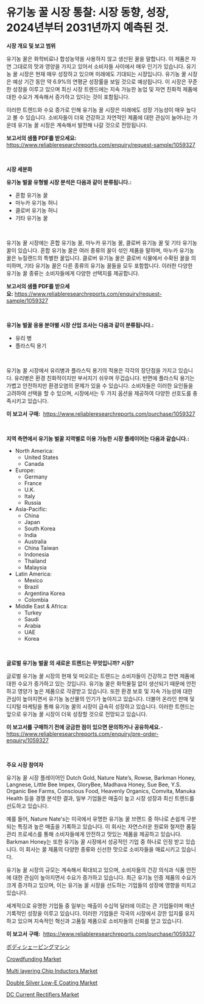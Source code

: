 <p><h1>유기농 꿀 시장 통찰: 시장 동향, 성장, 2024년부터 2031년까지 예측된 것.</h1></p><p><strong>시장 개요 및 보고 범위</strong></p>
<p><p>유기농 꿀은 화학비료나 합성농약을 사용하지 않고 생산된 꿀을 말합니다. 이 제품은 자연 그대로의 맛과 영양을 가지고 있어서 소비자들 사이에서 매우 인기가 있습니다. 유기농 꿀 시장은 현재 매우 성장하고 있으며 미래에도 기대되는 시장입니다. 유기농 꿀 시장은 예상 기간 동안 약 6.9%의 연평균 성장률을 보일 것으로 예상됩니다. 이 시장은 꾸준한 성장을 이루고 있으며 최신 시장 트렌드에는 지속 가능한 농업 및 자연 친화적 제품에 대한 수요가 계속해서 증가하고 있다는 것이 포함됩니다.</p><p>이러한 트렌드와 수요 증가로 인해 유기농 꿀 시장은 미래에도 성장 가능성이 매우 높다고 볼 수 있습니다. 소비자들이 더욱 건강하고 자연적인 제품에 대한 관심이 늘어나는 가운데 유기농 꿀 시장은 계속해서 발전해 나갈 것으로 전망됩니다.</p></p>
<p><strong>보고서의 샘플 PDF를 받으세요:</strong> <a href="https://www.reliableresearchreports.com/enquiry/request-sample/1059327">https://www.reliableresearchreports.com/enquiry/request-sample/1059327</a></p>
<p>&nbsp;</p>
<p><strong>시장 세분화</strong></p>
<p><strong>유기농 벌꿀 유형별 시장 분석은 다음과 같이 분류됩니다.:</strong></p>
<p><ul><li>혼합 유기농 꿀</li><li>마누카 유기농 허니</li><li>클로버 유기농 허니</li><li>기타 유기농 꿀</li></ul></p>
<p>&nbsp;</p>
<p><p>유기농 꿀 시장에는 혼합 유기농 꿀, 마누카 유기농 꿀, 클로버 유기농 꿀 및 기타 유기농 꿀이 있습니다. 혼합 유기농 꿀은 여러 종류의 꿀이 섞인 제품을 말하며, 마누카 유기농 꿀은 뉴질랜드의 특별한 꿀입니다. 클로버 유기농 꿀은 클로버 식물에서 수확된 꿀을 의미하며, 기타 유기농 꿀은 다른 종류의 유기농 꿀들을 모두 포함합니다. 이러한 다양한 유기농 꿀 종류는 소비자들에게 다양한 선택지를 제공합니다.</p></p>
<p><strong>보고서의 샘플 PDF를 받으세요:</strong>&nbsp;<a href="https://www.reliableresearchreports.com/enquiry/request-sample/1059327">https://www.reliableresearchreports.com/enquiry/request-sample/1059327</a></p>
<p>&nbsp;</p>
<p><strong> 유기농 벌꿀 응용 분야별 시장 산업 조사는 다음과 같이 분류됩니다.:</strong></p>
<p><ul><li>유리 병</li><li>플라스틱 용기</li></ul></p>
<p>&nbsp;</p>
<p><p>유기농 꿀 시장에서 유리병과 플라스틱 용기의 적용은 각각의 장단점을 가지고 있습니다. 유리병은 환경 친화적이지만 부서지기 쉬우며 무겁습니다. 반면에 플라스틱 용기는 가볍고 안전하지만 환경오염의 문제가 있을 수 있습니다. 소비자들은 이러한 요인들을 고려하여 선택을 할 수 있으며, 시장에서는 두 가지 옵션을 제공하여 다양한 선호도를 충족시키고 있습니다.</p></p>
<p><strong>이 보고서 구매:</strong>&nbsp; <a href="https://www.reliableresearchreports.com/purchase/1059327">https://www.reliableresearchreports.com/purchase/1059327</a></p>
<p>&nbsp;</p>
<p><strong>지역 측면에서 유기농 벌꿀 지역별로 이용 가능한 시장 플레이어는 다음과 같습니다.:</strong></p>
<p><ul>
    <li>
        North America:
        <ul>
            <li>United States</li>
            <li>Canada</li>
        </ul>
    </li>
    <li>
        Europe:
        <ul>
            <li>Germany</li>
            <li>France</li>
            <li>U.K.</li>
            <li>Italy</li>
            <li>Russia</li>
        </ul>
    </li>
    <li>
        Asia-Pacific:
        <ul>
            <li>China</li>
            <li>Japan</li>
            <li>South Korea</li>
            <li>India</li>
            <li>Australia</li>
            <li>China Taiwan</li>
            <li>Indonesia</li>
            <li>Thailand</li>
            <li>Malaysia</li>
        </ul>
    </li>
    <li>
        Latin America:
        <ul>
            <li>Mexico</li>
            <li>Brazil</li>
            <li>Argentina Korea</li>
            <li>Colombia</li>
        </ul>
    </li>
    <li>
        Middle East & Africa:
        <ul>
            <li>Turkey</li>
            <li>Saudi</li>
            <li>Arabia</li>
            <li>UAE</li>
            <li>Korea</li>
        </ul>
    </li>
    </ul></p>
<p>&nbsp;</p>
<p><strong>글로벌 유기농 벌꿀 의 새로운 트렌드는 무엇입니까? 시장?</strong></p>
<p><p>글로벌 유기농 꿀 시장의 현재 및 떠오르는 트렌드는 소비자들이 건강하고 천연 제품에 대한 수요가 증가하고 있는 것입니다. 유기농 꿀은 화학물질 없이 생산되기 때문에 안전하고 영양가 높은 제품으로 각광받고 있습니다. 또한 환경 보호 및 지속 가능성에 대한 관심이 높아지면서 유기농 농산물의 인기가 높아지고 있습니다. 더불어 온라인 판매 및 디지털 마케팅을 통해 유기농 꿀의 시장이 급속히 성장하고 있습니다. 이러한 트렌드는 앞으로 유기농 꿀 시장이 더욱 성장할 것으로 전망되고 있습니다.</p></p>
<p><strong>이 보고서를 구매하기 전에 궁금한 점이 있으면 문의하거나 공유하세요.</strong>- <a href="https://www.reliableresearchreports.com/enquiry/pre-order-enquiry/1059327">https://www.reliableresearchreports.com/enquiry/pre-order-enquiry/1059327</a></p>
<p>&nbsp;</p>
<p><strong>주요 시장 참여자</strong></p>
<p><p>유기농 꿀 시장 플레이어인 Dutch Gold, Nature Nate’s, Rowse, Barkman Honey, Langnese, Little Bee Impex, GloryBee, Madhava Honey, Sue Bee, Y.S. Organic Bee Farms, Conscious Food, Heavenly Organics, Comvita, Manuka Health 등을 경쟁 분석한 결과, 일부 기업들은 매출이 높고 시장 성장과 최신 트렌드를 선도하고 있습니다.</p><p>예를 들어, Nature Nate's는 미국에서 유명한 유기농 꿀 브랜드 중 하나로 손쉽게 구분되는 특징과 높은 매출을 기록하고 있습니다. 이 회사는 자연스러운 원료와 철저한 품질 관리 프로세스를 통해 소비자들에게 안전하고 맛있는 제품을 제공하고 있습니다. Barkman Honey는 또한 유기농 꿀 시장에서 성공적인 기업 중 하나로 인정 받고 있습니다. 이 회사는 꿀 제품의 다양한 종류와 신선한 맛으로 소비자들을 매료시키고 있습니다.</p><p>유기농 꿀 시장의 규모는 계속해서 확대되고 있으며, 소비자들의 건강 의식과 식품 안전에 대한 관심이 높아지면서 수요가 증가하고 있습니다. 최근 유기농 인증 제품의 수요가 크게 증가하고 있으며, 이는 유기농 꿀 시장을 선도하는 기업들의 성장에 영향을 미치고 있습니다. </p><p>세계적으로 유명한 기업들 중 일부는 매출이 수십억 달러에 이르는 큰 기업들이며 매년 기록적인 성장을 이루고 있습니다. 이러한 기업들은 각국의 시장에서 강한 입지를 유지하고 있으며 지속적인 혁신과 고품질 제품으로 소비자들의 신뢰를 얻고 있습니다.</p></p>
<p><strong>이 보고서 구매:</strong>&nbsp;&nbsp;<a href="https://www.reliableresearchreports.com/purchase/1059327">https://www.reliableresearchreports.com/purchase/1059327</a></p>
<p><p><a href="https://medium.com/@ismaelblick2023/%E3%83%9C%E3%83%87%E3%82%A3%E3%82%B7%E3%82%A7%E3%82%A4%E3%83%94%E3%83%B3%E3%82%B0%E3%83%9E%E3%82%B7%E3%83%B3%E5%B8%82%E5%A0%B4%E3%81%AE%E3%83%A1%E3%83%88%E3%83%AA%E3%82%AF%E3%82%B9%E3%82%92%E8%A7%A3%E8%AA%AD%E3%81%99%E3%82%8B-%E5%B8%82%E5%A0%B4%E3%82%B7%E3%82%A7%E3%82%A2-%E3%83%88%E3%83%AC%E3%83%B3%E3%83%89-%E6%88%90%E9%95%B7%E3%83%91%E3%82%BF%E3%83%BC%E3%83%B3-f4be29df5718">ボディシェーピングマシン</a></p><p><a href="https://issuu.com/reportprime-2/docs/crowdfunding-market-size-2030.pptx">Crowdfunding Market</a></p><p><a href="https://view.publitas.com/reportprime-1/multi-layering-chip-inductors-market-share-market-new-trends-analysis-report-by-type-by-application-by-end-use-by-region-and-segment-forecasts-2024-2031/">Multi layering Chip Inductors Market</a></p><p><a href="https://github.com/ashepherd82/Market-Research-Report-List-3/blob/main/double-silver-low-e-coating-market.md">Double Silver Low-E Coating Market</a></p><p><a href="https://full-wildebeest-80b.notion.site/DC-Current-Rectifiers-Market-Size-Market-Trends-and-Growth-Outlook-forecasted-for-period-from-2024-c606ecf1e1f5474eb36cf4618bf341c7">DC Current Rectifiers Market</a></p></p>
